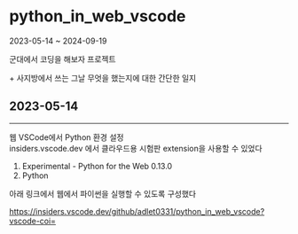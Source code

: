 # python_in_web_vscode

2023-05-14 ~ 2024-09-19

군대에서 코딩을 해보자 프로젝트

\+ 사지방에서 쓰는 그날 무엇을 했는지에 대한 간단한 일지

## 2023-05-14  
---
웹 VSCode에서 Python 환경 설정   
insiders.vscode.dev 에서 클라우드용 시험판 extension을 사용할 수 있었다

1. Experimental - Python for the Web  0.13.0  
2. Python

아래 링크에서 웹에서 파이썬을 실행할 수 있도록 구성했다

https://insiders.vscode.dev/github/adlet0331/python_in_web_vscode?vscode-coi=

